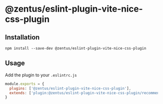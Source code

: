 # @zentus/eslint-plugin-vite-nice-css-plugin

## Installation

`npm install --save-dev @zentus/eslint-plugin-vite-nice-css-plugin`

## Usage

Add the plugin to your `.eslintrc.js`

```js
module.exports = {
  plugins: ['@zentus/eslint-plugin-vite-nice-css-plugin'],
  extends: ['plugin:@zentus/eslint-plugin-vite-nice-css-plugin/recommended']
}
```